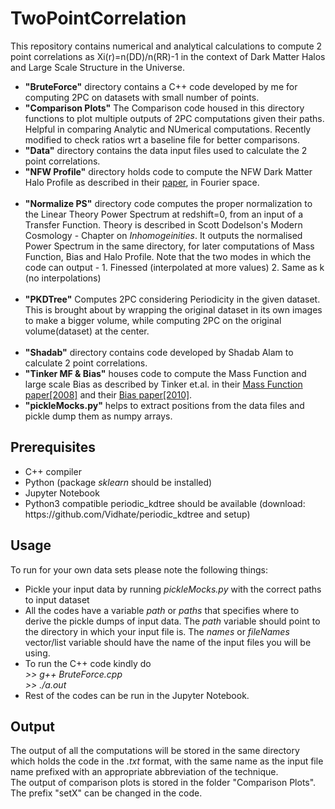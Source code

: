 # TwoPointCorrelation
This repository contains numerical and analytical calculations to compute 2 point correlations as Xi(r)=n(DD)/n(RR)-1 in the context of Dark Matter Halos and Large Scale Structure in the Universe.<br>
<ul>
  <li><b>"BruteForce"</b> directory contains a C++ code developed by me for computing 2PC on datasets with small number of points.<br></li>
  
  <li><b>"Comparison Plots"</b> The Comparison code housed in this directory functions to plot multiple outputs of 2PC computations given their paths. Helpful in comparing Analytic and NUmerical computations. Recently modified to check ratios wrt a baseline file for better comparisons.<br></li>
  
  <li><b>"Data"</b> directory contains the data input files used to calculate the 2 point correlations.</li>
  
  <li><b>"NFW Profile"</b> directory holds code to compute the NFW Dark Matter Halo Profile as described in their <a href="https://arxiv.org/abs/astro-ph/9508025">paper</a>, in Fourier space.</li><br>
  
  <li><b>"Normalize PS"</b> directory code computes the proper normalization to the Linear Theory Power Spectrum at redshift=0, from an input of a Transfer Function. Theory is described in Scott Dodelson's Modern Cosmology - Chapter on <i>Inhomogeinities</i>. It outputs the normalised Power Spectrum in the same directory, for later computations of Mass Function, Bias and Halo Profile. Note that the two modes in which the code can output - 1. Finessed (interpolated at more values) 2. Same as k (no interpolations)</li><br>
  
<li><b>"PKDTree"</b> Computes 2PC considering Periodicity in the given dataset. This is brought about by wrapping the original dataset in its own images to make a bigger volume, while computing 2PC on the original volume(dataset) at the center.</li><br>

<li><b>"Shadab"</b> directory contains code developed by Shadab Alam to calculate 2 point correlations.<br>

<li><b>"Tinker MF & Bias"</b> houses code to compute the Mass Function and large scale Bias as described by Tinker et.al. in their <a href="https://arxiv.org/abs/0803.2706">Mass Function paper[2008]</a> and their <a href="https://arxiv.org/abs/1001.3162">Bias paper[2010]</a>.</li>
  
<li><b>"pickleMocks.py"</b> helps to extract positions from the data files and pickle dump them as numpy arrays.<br></li>
</ul>

## Prerequisites
<ul>
  <li>C++ compiler
  <li>Python (package <i>sklearn</i> should be installed)
  <li>Jupyter Notebook
  <li>Python3 compatible periodic_kdtree should be available (download: https://github.com/Vidhate/periodic_kdtree and setup)
</ul>

## Usage
To run for your own data sets please note the following things:
<ul>
  <li>Pickle your input data by running <i>pickleMocks.py</i> with the correct paths to input dataset</li>
  <li>All the codes have a variable <i>path</i> or <i>paths</i> that specifies where to derive the pickle dumps of input data. The <i>path</i> variable should point to the directory in which your input file is. The <i>names</i> or <i>fileNames</i> vector/list variable should have the name of the input files you will be using.</li>
  <li>To run the C++ code kindly do <br>
    <i> >> g++ BruteForce.cpp<br>
      >> ./a.out</i>
  </li>
  <li>Rest of the codes can be run in the Jupyter Notebook.</li>
</ul>
  
## Output
The output of all the computations will be stored in the same directory which holds the code in the <i>.txt</i> format, with the same name as the input file name prefixed with an appropriate abbreviation of the technique.<br>
The output of comparison plots is stored in the folder "Comparison Plots". The prefix "setX" can be changed in the code.
